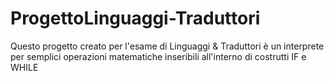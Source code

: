 # ProgettoLinguaggi-Traduttori
Questo progetto creato per l'esame di Linguaggi &amp; Traduttori è un interprete per semplici operazioni matematiche inseribili all'interno di costrutti IF e WHILE
